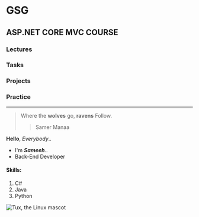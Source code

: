 # GSG

## ASP.NET CORE MVC COURSE

### Lectures
### Tasks
### Projects
### Practice

***

>Where the **wolves** go, **ravens** Follow.
>
>>Samer Manaa

**Hello**,  *Everybody*..<br>
 - I'm ***Sameeh***..
 - Back-End Developer

#### Skills:

1. C#
2. Java
3. Python

![Tux, the Linux mascot](https://mdg.imgix.net/assets/images/tux.png?auto=format&fit=clip&q=40&w=100)


